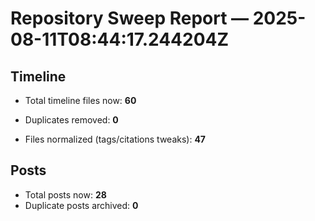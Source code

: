 # Repository Sweep Report — 2025-08-11T08:44:17.244204Z

## Timeline
- Total timeline files now: **60**
- Duplicates removed: **0**

- Files normalized (tags/citations tweaks): **47**

## Posts
- Total posts now: **28**
- Duplicate posts archived: **0**

